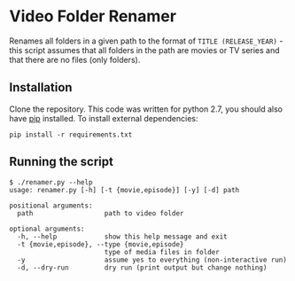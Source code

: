 Video Folder Renamer
==================

Renames all folders in a given path to the format of `TITLE (RELEASE_YEAR)` - this script assumes that all folders in the path are movies or TV series and that there are no files (only folders).


## Installation
Clone the repository. This code was written for python 2.7, you should also have [pip](https://pip.pypa.io/en/stable/) installed. To install external dependencies:

`pip install -r requirements.txt`


## Running the script

```
$ ./renamer.py --help
usage: renamer.py [-h] [-t {movie,episode}] [-y] [-d] path

positional arguments:
  path                  path to video folder

optional arguments:
  -h, --help            show this help message and exit
  -t {movie,episode}, --type {movie,episode}
                        type of media files in folder
  -y                    assume yes to everything (non-interactive run)
  -d, --dry-run         dry run (print output but change nothing)
```
